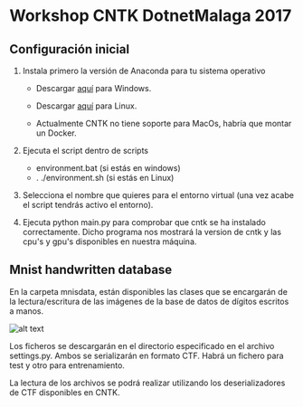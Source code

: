 # Workshop CNTK DotnetMalaga 2017

## Configuración inicial

1. Instala primero la versión de Anaconda para tu sistema operativo

    * Descargar [aquí](https://repo.continuum.io/archive/Anaconda3-4.1.1-Windows-x86_64.exe) para Windows.

    * Descargar [aquí](https://repo.continuum.io/archive/Anaconda3-4.1.1-Linux-x86_64.sh) para Linux.

    * Actualmente CNTK no tiene soporte para MacOs, habría que montar un Docker.

2. Ejecuta el script dentro de scripts
    * environment.bat (si estás en windows)
    * . ./environment.sh (si estás en Linux)

3. Selecciona el nombre que quieres para el entorno virtual (una vez acabe el script tendrás activo el entorno).

4. Ejecuta python main.py para comprobar que cntk se ha instalado correctamente. Dicho programa nos mostrará la version de cntk y las cpu's y gpu's disponibles en nuestra máquina.

## Mnist handwritten database

En la carpeta mnisdata, están disponibles las clases que se encargarán de la lectura/escritura de las imágenes de la base de datos de dígitos escritos a manos.

![alt text](https://www.researchgate.net/profile/Amaury_Lendasse/publication/264273647/figure/fig1/AS:295970354024489@1447576239974/Fig-18-0-9-Sample-digits-of-MNIST-handwritten-digit-database.png)

Los ficheros se descargarán en el directorio especificado en el archivo settings.py. Ambos se serializarán en formato CTF. Habrá un fichero para test y otro para entrenamiento.

La lectura de los archivos se podrá realizar utilizando los deserializadores de CTF disponibles en CNTK.
